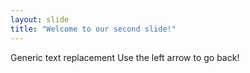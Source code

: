 ```yaml
---
layout: slide
title: "Welcome to our second slide!"
---
```

Generic text replacement
Use the left arrow to go back!

